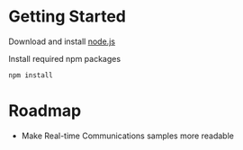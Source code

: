 ﻿Getting Started
================
Download and install [node.js]

Install required npm packages

```npm install```


Roadmap
=======
* Make Real-time Communications samples more readable

[node.js]:http://nodejs.org
